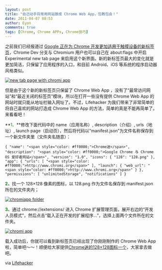 ```yaml
---
layout: post
title: "自己动手将常用网站做成 Chrome Web App，包教包会！"
date: 2011-04-07 08:53
author: Eyon
comments: true
tags: [Chrome, Chrome APPs, Chrome技巧]
---
```

之前我们已经报道过 [Google 正在为 Chrome 开发更加适用于触摸设备的新标签页](http://www.chromi.org/archives/11017)，Chrome Dev 分支与 Chromium 用户也可以自己在 about:flags 中开启 Experimental new tab page 来启用这个新界面。新的新标签页最大的变化就是更加简洁，只保留了应用程序的入口，和目前 Android、iOS 等系统的程序启动器风格类似。

<a href="http://img.chromi.org/2011/04/new-tab-page-with-chromi-app.png">![](http://img.chromi.org/2011/04/new-tab-page-with-chromi-app-550x307.png "new tab page with chromi app")</a>

但是由于这个新的新标签页只保留了 Chrome Web App ，没有了“最常访问网站”和“最近关闭的标签页”模块，所以在打开一些没有提供 Chrome Web App 的网站时就只能从地址栏输入网址了。不过，Lifehacker 为我们带来了非常简单的将自己喜欢的网站打造成 Chrome Web App 的方法，简单的真是不能再简单了。来看看吧！

**<span style="color: #008800;">1、</span>**修改下面代码中的 name（应用名称）, description（介绍）, urls（地址）, launch page（启动页），然后将代码以“manifest.json”为文件名称保存到一个新文件夹里（文件夹名随意）：<!--more-->


`{
    "name": "<span style="color: #ff0000;">Chrome迷</span>",
    "description": "<span style="color: #ff0000;">Google Chrome 与 Chrome OS 爱好者网站</span>",
    "version": "1.0",
    "icons": {
    "128": "128.png"
    },
    "app": {
    "urls": [
    "<span style="color: #ff0000;">http://www.chromi.org</span>"
    ],
    "launch": {
    "web_url": "<span style="color: #ff0000;">http://www.chromi.org</span>"
    }
    },
    "permissions": [
    "unlimitedStorage",
    "notifications"
    ]
    }`


<span style="color: #008800;">**2、**</span>找一个 128×128 像素的图标，以 128.png 作为文件名保存到 manifest.json 所在的文件夹内；

<a href="http://img.chromi.org/2011/04/chromiapp-folder.png">![](http://img.chromi.org/2011/04/chromiapp-folder.png "chromiapp folder")</a>

<span style="color: #008800;">**3、**</span>通过 chrome://extensions/ 进入 Chrome 扩展管理页面，展开右边的“开发人员模式”，然后点击“载入正在开发的扩展程序...”，选择上面两个文件所在的文件夹。

<a href="http://img.chromi.org/2011/04/chromi-app.png">![](http://img.chromi.org/2011/04/chromi-app.png "chromi app")</a>

载入成功后，你就可以看到新标签页已经出现了你刚刚制作的 Chrome Web App 啦，简单吧～～！顺便给大家提供[Chrome迷的128×128图标一个](http://img.chromi.org/2011/04/favicon.png)，大家拿去做吧。

via [Lifehacker](http://lifehacker.com/#!5789383/add-custom-webapps-to-chromes-new-tab-page)
